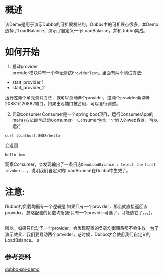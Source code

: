 # 概述

该Demo是用于演示Dubbo的可扩展机制的。Dubbo中的可扩展点很多，本Demo选择了LoadBalance，演示了自定义一个LoadBalance，并和Dubbo集成。    

# 如何开始
1. 启动provider        
provider模块中有一个单元测试`ProviderTest`。里面有两个测试方法:
* start_provider_1
* start_provider_2

运行这两个单元测试方法，就可以启动两个provider。这两个provider会监听20881和20882端口，如果出现端口被占用，可以自行调整。



2. 启动consumer
Consumer是一个spring boot项目，运行ConsumerApp的main()方法即可启动Consumer。
Consumer包含一个嵌入的web容器，可以运行
```bash
curl localhost:8088/hello
```
会返回
```text
hello tom
```
观察Consumer，会发现输出了一条日志`DemoLoadBalance : Select the first invoker...`。说明我们自定义的LoadBalance在Dubbo中生效了。

# 注意:    
Dubbo的负载均衡有一个逻辑是:如果只有一个provider，那么就直接返回该provider，忽略配置的负载均衡(都只有一个provider可选了，只能选它了。。。)。    

所以，如果只启动了一个provider，会发现配置的负载均衡策略都不会生效。为了演示效果，我们要启动两个provider，这时候，Dubbo才会使用我们自定义的LoadBalance。
s

## 参考资料

[dubbo-spi-demo](https://github.com/vangoleo/dubbo-spi-demo.git)